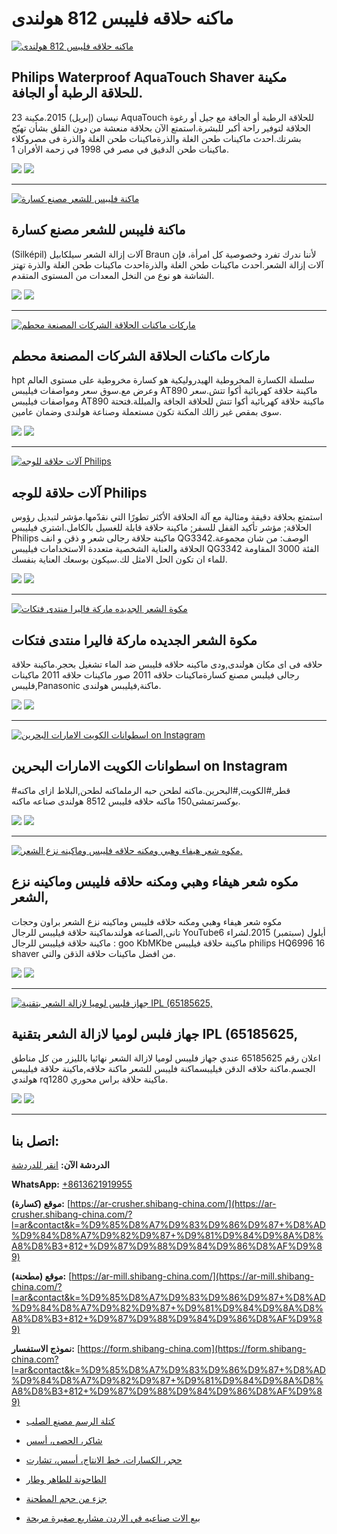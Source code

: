 # ماكنه حلاقه فليبس 812 هولندى

<a href="https://swt.shibang-china.com/?l=ar&img&k=%D9%85%D8%A7%D9%83%D9%86%D9%87+%D8%AD%D9%84%D8%A7%D9%82%D9%87+%D9%81%D9%84%D9%8A%D8%A8%D8%B3+812+%D9%87%D9%88%D9%84%D9%86%D8%AF%D9%89" target="_blank">![ماكنه حلاقه فليبس 812 هولندى](http://static.shibang-china.com/all-800x300/740.jpg)</a>

## Philips Waterproof AquaTouch Shaver مكينة للحلاقة الرطبة أو الجافة.
23 نيسان (إبريل) 2015.مكينة AquaTouch للحلاقة الرطبة أو الجافة مع جيل أو رغوة الحلاقة لتوفير راحة أكبر للبشرة.استمتع الآن بحلاقة منعشة من دون القلق بشأن تهيّج بشرتك.احدث ماكينات طحن الغلة والذرةماكينات طحن الغلة والذرة فى مصروكلاء ماكينات طحن الدقيق في مصر في 1998 في زحمة الأفران 1.


<a href="https://whatsapp.shibangsoft.com/WhatsApp.php" target="_blank" title="WhatsApp">![](http://static.shibang-china.com/icon/whatsapp.png)</a> <a href="https://swt.shibang-china.com/?l=ar&icon&k=%D9%85%D8%A7%D9%83%D9%86%D9%87+%D8%AD%D9%84%D8%A7%D9%82%D9%87+%D9%81%D9%84%D9%8A%D8%A8%D8%B3+812+%D9%87%D9%88%D9%84%D9%86%D8%AF%D9%89" target="_blank">![](http://static.shibang-china.com/icon/chat-ar.png)</a>

---

<a href="https://swt.shibang-china.com/?l=ar&img&k=%D9%85%D8%A7%D9%83%D9%86%D9%87+%D8%AD%D9%84%D8%A7%D9%82%D9%87+%D9%81%D9%84%D9%8A%D8%A8%D8%B3+812+%D9%87%D9%88%D9%84%D9%86%D8%AF%D9%89" target="_blank">![ماكنة فليبس للشعر مصنع كسارة](http://static.shibang-china.com/all-800x300/607.jpg)</a>

## ماكنة فليبس للشعر مصنع كسارة
(Silképil) آلات إزالة الشعر سيلكابيل Braun لأننا ندرك تفرد وخصوصية كل امرأة، فإن آلات إزالة الشعر.احدث ماكينات طحن الغلة والذرةاحدث ماكينات طحن الغلة والذرة تهتز الشاشة هو نوع من النخل المعدات من المستوى المتقدم.


<a href="https://whatsapp.shibangsoft.com/WhatsApp.php" target="_blank" title="WhatsApp">![](http://static.shibang-china.com/icon/whatsapp.png)</a> <a href="https://swt.shibang-china.com/?l=ar&icon&k=%D9%85%D8%A7%D9%83%D9%86%D9%87+%D8%AD%D9%84%D8%A7%D9%82%D9%87+%D9%81%D9%84%D9%8A%D8%A8%D8%B3+812+%D9%87%D9%88%D9%84%D9%86%D8%AF%D9%89" target="_blank">![](http://static.shibang-china.com/icon/chat-ar.png)</a>

---

<a href="https://swt.shibang-china.com/?l=ar&img&k=%D9%85%D8%A7%D9%83%D9%86%D9%87+%D8%AD%D9%84%D8%A7%D9%82%D9%87+%D9%81%D9%84%D9%8A%D8%A8%D8%B3+812+%D9%87%D9%88%D9%84%D9%86%D8%AF%D9%89" target="_blank">![ماركات ماكنات الحلاقة الشركات المصنعة محطم](http://static.shibang-china.com/all-800x300/1115.jpg)</a>

## ماركات ماكنات الحلاقة الشركات المصنعة محطم
hpt سلسلة الكسارة المخروطية الهيدروليكية هو كسارة مخروطية على مستوى العالم وعرض مع.سوق سعر ومواصفات فيليبس AT890 ماكينة حلاقة كهربائية أكوا تتش.سعر ومواصفات فيليبس AT890 ماكينة حلاقة كهربائية أكوا تتش للحلاقة الجافة والمبللة.فتحتة سوى بمقص غير زالك المكنة تكون مستعملة وصناعة هولندى وضمان عامين.


<a href="https://whatsapp.shibangsoft.com/WhatsApp.php" target="_blank" title="WhatsApp">![](http://static.shibang-china.com/icon/whatsapp.png)</a> <a href="https://swt.shibang-china.com/?l=ar&icon&k=%D9%85%D8%A7%D9%83%D9%86%D9%87+%D8%AD%D9%84%D8%A7%D9%82%D9%87+%D9%81%D9%84%D9%8A%D8%A8%D8%B3+812+%D9%87%D9%88%D9%84%D9%86%D8%AF%D9%89" target="_blank">![](http://static.shibang-china.com/icon/chat-ar.png)</a>

---

<a href="https://swt.shibang-china.com/?l=ar&img&k=%D9%85%D8%A7%D9%83%D9%86%D9%87+%D8%AD%D9%84%D8%A7%D9%82%D9%87+%D9%81%D9%84%D9%8A%D8%A8%D8%B3+812+%D9%87%D9%88%D9%84%D9%86%D8%AF%D9%89" target="_blank">![آلات حلاقة للوجه Philips](http://static.shibang-china.com/all-800x300/1262.jpg)</a>

## آلات حلاقة للوجه Philips
استمتع بحلاقة دقيقة ومثالية مع آلة الحلاقة الأكثر تطورًا التي نقدّمها.مؤشر لتبديل رؤوس الحلاقة; مؤشر تأكيد القفل للسفر; ماكينة حلاقة قابلة للغسيل بالكامل.اشتري فيليبس Philips ماكينة حلاقة رجالى شعر و ذقن و انف QG3342.الوصف: من شان مجموعة الحلاقة والعناية الشخصية متعددة الاستخدامات فيليبس QG3342 الفئة 3000 المقاومة للماء ان تكون الحل الامثل لك.سيكون بوسعك العناية بنفسك.


<a href="https://whatsapp.shibangsoft.com/WhatsApp.php" target="_blank" title="WhatsApp">![](http://static.shibang-china.com/icon/whatsapp.png)</a> <a href="https://swt.shibang-china.com/?l=ar&icon&k=%D9%85%D8%A7%D9%83%D9%86%D9%87+%D8%AD%D9%84%D8%A7%D9%82%D9%87+%D9%81%D9%84%D9%8A%D8%A8%D8%B3+812+%D9%87%D9%88%D9%84%D9%86%D8%AF%D9%89" target="_blank">![](http://static.shibang-china.com/icon/chat-ar.png)</a>

---

<a href="https://swt.shibang-china.com/?l=ar&img&k=%D9%85%D8%A7%D9%83%D9%86%D9%87+%D8%AD%D9%84%D8%A7%D9%82%D9%87+%D9%81%D9%84%D9%8A%D8%A8%D8%B3+812+%D9%87%D9%88%D9%84%D9%86%D8%AF%D9%89" target="_blank">![مكوة الشعر الجديده ماركة فاليرا منتدى فتكات](http://static.shibang-china.com/all-800x300/1257.jpg)</a>

## مكوة الشعر الجديده ماركة فاليرا منتدى فتكات
حلاقه فى اى مكان هولندى,ودى ماكينه حلاقه فليبس ضد الماء تشغيل بحجر.ماكينة حلاقة رجالى فيلبس مصنع كسارةماكينات حلاقه 2011 صور ماكينات حلاقه 2011 ماكينات فليبس,Panasonic ماكنة,فيليبس هولندى.


<a href="https://whatsapp.shibangsoft.com/WhatsApp.php" target="_blank" title="WhatsApp">![](http://static.shibang-china.com/icon/whatsapp.png)</a> <a href="https://swt.shibang-china.com/?l=ar&icon&k=%D9%85%D8%A7%D9%83%D9%86%D9%87+%D8%AD%D9%84%D8%A7%D9%82%D9%87+%D9%81%D9%84%D9%8A%D8%A8%D8%B3+812+%D9%87%D9%88%D9%84%D9%86%D8%AF%D9%89" target="_blank">![](http://static.shibang-china.com/icon/chat-ar.png)</a>

---

<a href="https://swt.shibang-china.com/?l=ar&img&k=%D9%85%D8%A7%D9%83%D9%86%D9%87+%D8%AD%D9%84%D8%A7%D9%82%D9%87+%D9%81%D9%84%D9%8A%D8%A8%D8%B3+812+%D9%87%D9%88%D9%84%D9%86%D8%AF%D9%89" target="_blank">![اسطوانات الكويت الامارات البحرين on Instagram](http://static.shibang-china.com/all-800x300/98.jpg)</a>

## اسطوانات الكويت الامارات البحرين on Instagram
#قطر,#الكويت,#البحرين.ماكنه لطحن حبه الرملماكنه لطحن,البلاط ازاى ماكنه بوكسرتمشى150 ماكنه حلاقه فليبس 8512 هولندى صناعه ماكنه.


<a href="https://whatsapp.shibangsoft.com/WhatsApp.php" target="_blank" title="WhatsApp">![](http://static.shibang-china.com/icon/whatsapp.png)</a> <a href="https://swt.shibang-china.com/?l=ar&icon&k=%D9%85%D8%A7%D9%83%D9%86%D9%87+%D8%AD%D9%84%D8%A7%D9%82%D9%87+%D9%81%D9%84%D9%8A%D8%A8%D8%B3+812+%D9%87%D9%88%D9%84%D9%86%D8%AF%D9%89" target="_blank">![](http://static.shibang-china.com/icon/chat-ar.png)</a>

---

<a href="https://swt.shibang-china.com/?l=ar&img&k=%D9%85%D8%A7%D9%83%D9%86%D9%87+%D8%AD%D9%84%D8%A7%D9%82%D9%87+%D9%81%D9%84%D9%8A%D8%A8%D8%B3+812+%D9%87%D9%88%D9%84%D9%86%D8%AF%D9%89" target="_blank">![مكوه شعر هيفاء وهبي ومكنه حلاقه فليبس وماكينه نزع الشعر,](http://static.shibang-china.com/all-800x300/1026.jpg)</a>

## مكوه شعر هيفاء وهبي ومكنه حلاقه فليبس وماكينه نزع الشعر,
مكوه شعر هيفاء وهبي ومكنه حلاقه فليبس وماكينه نزع الشعر براون وحجات تانى,الصناعه هولندىماكينة حلاقة فيليبس للرجال YouTube6 أيلول (سبتمبر) 2015.لشراء ماكينة حلاقة فيليبس للرجال : goo KbMKbe ماكينة حلاقة فيليبس philips HQ6996 16 shaver من افضل ماكينات حلاقة الذقن والتي.


<a href="https://whatsapp.shibangsoft.com/WhatsApp.php" target="_blank" title="WhatsApp">![](http://static.shibang-china.com/icon/whatsapp.png)</a> <a href="https://swt.shibang-china.com/?l=ar&icon&k=%D9%85%D8%A7%D9%83%D9%86%D9%87+%D8%AD%D9%84%D8%A7%D9%82%D9%87+%D9%81%D9%84%D9%8A%D8%A8%D8%B3+812+%D9%87%D9%88%D9%84%D9%86%D8%AF%D9%89" target="_blank">![](http://static.shibang-china.com/icon/chat-ar.png)</a>

---

<a href="https://swt.shibang-china.com/?l=ar&img&k=%D9%85%D8%A7%D9%83%D9%86%D9%87+%D8%AD%D9%84%D8%A7%D9%82%D9%87+%D9%81%D9%84%D9%8A%D8%A8%D8%B3+812+%D9%87%D9%88%D9%84%D9%86%D8%AF%D9%89" target="_blank">![جهاز فلبس لوميا لازالة الشعر بتقنية IPL (65185625,](http://static.shibang-china.com/all-800x300/233.jpg)</a>

## جهاز فلبس لوميا لازالة الشعر بتقنية IPL (65185625,
اعلان رقم 65185625 عندي جهاز فليبس لوميا لازالة الشعر نهائيا بالليزر من كل مناطق الجسم.ماكنة حلاقه الدقن فيليبسماكنة فليبس للشعر ماكنة حلاقه,ماكينة حلاقة فيليبس هولندي rq1280 ماكينة حلاقة براس محوري.


<a href="https://whatsapp.shibangsoft.com/WhatsApp.php" target="_blank" title="WhatsApp">![](http://static.shibang-china.com/icon/whatsapp.png)</a> <a href="https://swt.shibang-china.com/?l=ar&icon&k=%D9%85%D8%A7%D9%83%D9%86%D9%87+%D8%AD%D9%84%D8%A7%D9%82%D9%87+%D9%81%D9%84%D9%8A%D8%A8%D8%B3+812+%D9%87%D9%88%D9%84%D9%86%D8%AF%D9%89" target="_blank">![](http://static.shibang-china.com/icon/chat-ar.png)</a>

---
## اتصل بنا:

**الدردشة الآن:** [انقر للدردشة](https://swt.shibang-china.com?l=ar&contact&k=%D9%85%D8%A7%D9%83%D9%86%D9%87+%D8%AD%D9%84%D8%A7%D9%82%D9%87+%D9%81%D9%84%D9%8A%D8%A8%D8%B3+812+%D9%87%D9%88%D9%84%D9%86%D8%AF%D9%89)

**WhatsApp:**  [+8613621919955](https://whatsapp.shibangsoft.com/WhatsApp.php)

**موقع (كسارة):** [https://ar-crusher.shibang-china.com/](https://ar-crusher.shibang-china.com/?l=ar&contact&k=%D9%85%D8%A7%D9%83%D9%86%D9%87+%D8%AD%D9%84%D8%A7%D9%82%D9%87+%D9%81%D9%84%D9%8A%D8%A8%D8%B3+812+%D9%87%D9%88%D9%84%D9%86%D8%AF%D9%89)

**موقع (مطحنة):** [https://ar-mill.shibang-china.com/](https://ar-mill.shibang-china.com/?l=ar&contact&k=%D9%85%D8%A7%D9%83%D9%86%D9%87+%D8%AD%D9%84%D8%A7%D9%82%D9%87+%D9%81%D9%84%D9%8A%D8%A8%D8%B3+812+%D9%87%D9%88%D9%84%D9%86%D8%AF%D9%89)

**نموذج الاستفسار:** [https://form.shibang-china.com](https://form.shibang-china.com?l=ar&contact&k=%D9%85%D8%A7%D9%83%D9%86%D9%87+%D8%AD%D9%84%D8%A7%D9%82%D9%87+%D9%81%D9%84%D9%8A%D8%A8%D8%B3+812+%D9%87%D9%88%D9%84%D9%86%D8%AF%D9%89)

* [كتلة الرسم مصنع الصلب](../14/%D9%83%D8%AA%D9%84%D8%A9%20%D8%A7%D9%84%D8%B1%D8%B3%D9%85%20%D9%85%D8%B5%D9%86%D8%B9%20%D8%A7%D9%84%D8%B5%D9%84%D8%A8.md)

* [شاكر، الحصى، أسس](../13/%D8%B4%D8%A7%D9%83%D8%B1%D8%8C%20%D8%A7%D9%84%D8%AD%D8%B5%D9%89%D8%8C%20%D8%A3%D8%B3%D8%B3.md)

* [حجر، الكسارات، خط الانتاج، أسس، تشارت](../14/%D8%AD%D8%AC%D8%B1%D8%8C%20%D8%A7%D9%84%D9%83%D8%B3%D8%A7%D8%B1%D8%A7%D8%AA%D8%8C%20%D8%AE%D8%B7%20%D8%A7%D9%84%D8%A7%D9%86%D8%AA%D8%A7%D8%AC%D8%8C%20%D8%A3%D8%B3%D8%B3%D8%8C%20%D8%AA%D8%B4%D8%A7%D8%B1%D8%AA.md)

* [الطاحونة للطاهر وطار](../15/%D8%A7%D9%84%D8%B7%D8%A7%D8%AD%D9%88%D9%86%D8%A9%20%D9%84%D9%84%D8%B7%D8%A7%D9%87%D8%B1%20%D9%88%D8%B7%D8%A7%D8%B1.md)

* [جزء من حجم المطحنة](../15/%D8%AC%D8%B2%D8%A1%20%D9%85%D9%86%20%D8%AD%D8%AC%D9%85%20%D8%A7%D9%84%D9%85%D8%B7%D8%AD%D9%86%D8%A9.md)

* [بيع الات صناعيه في الاردن مشاريع صغيرة مربحة](../12/%D8%A8%D9%8A%D8%B9%20%D8%A7%D9%84%D8%A7%D8%AA%20%D8%B5%D9%86%D8%A7%D8%B9%D9%8A%D9%87%20%D9%81%D9%8A%20%D8%A7%D9%84%D8%A7%D8%B1%D8%AF%D9%86%20%D9%85%D8%B4%D8%A7%D8%B1%D9%8A%D8%B9%20%D8%B5%D8%BA%D9%8A%D8%B1%D8%A9%20%D9%85%D8%B1%D8%A8%D8%AD%D8%A9.md)